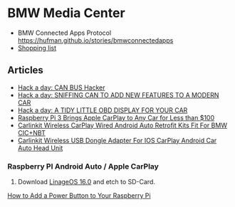 # BMW Media Center

- BMW Connected Apps Protocol <https://hufman.github.io/stories/bmwconnectedapps>
- [Shopping list](ShoppingList.md)

## Articles

- [Hack a day: CAN BUS Hacker](https://hackaday.io/project/161745-can-bus-hacker)
- [Hack a day: SNIFFING CAN TO ADD NEW FEATURES TO A MODERN CAR](https://hackaday.com/2019/05/09/sniffing-can-to-add-new-features-to-a-modern-car/)
- [Hack a day: A TIDY LITTLE OBD DISPLAY FOR YOUR CAR](https://hackaday.com/2020/04/13/a-tidy-little-obd-display-for-your-car/)
- [Raspberry Pi 3 Brings Apple CarPlay to Any Car for Less than $100](https://www.autoevolution.com/news/raspberry-pi-3-brings-apple-carplay-to-any-car-for-less-than-100-141258.html)
- [Carlinkit Wireless CarPlay Wired Android Auto Retrofit Kits Fit For BMW CIC+NBT](https://www.ebay.com/itm/Carlinkit-Wireless-CarPlay-Wired-Android-Auto-Retrofit-Kits-Fit-For-BMW-CIC-NBT/392806966802?hash=item5b751ea612:g:m3QAAOSwZ1ZexeUk)
- [Carlinkit Wireless USB Dongle Adapter For IOS CarPlay Android Car Auto Head Unit](https://www.ebay.com/itm/Carlinkit-Wireless-USB-Dongle-Adapter-For-IOS-CarPlay-Android-Car-Auto-Head-Unit/392316806386?epid=6033518756&hash=item5b57e764f2:g:WOEAAOSwKY9eX3AQ)

### Raspberry PI Android Auto / Apple CarPlay

1. Download [LinageOS 16.0](https://konstakang.com/devices/rpi4/) and etch to SD-Card.

[How to Add a Power Button to Your Raspberry Pi](https://howchoo.com/g/mwnlytk3zmm/how-to-add-a-power-button-to-your-raspberry-pi)
